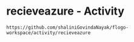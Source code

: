 
# 	recieveazure - Activity

```
https://github.com/shaliniGovindaNayak/flogo-workspace/activity/recieveazure

```